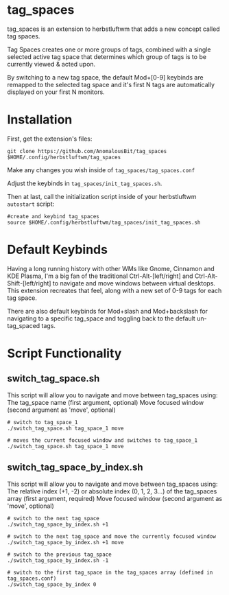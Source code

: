 # tag_spaces
tag_spaces is an extension to herbstluftwm that adds a new concept called tag spaces.

Tag Spaces creates one or more groups of tags, combined with a single selected active tag space that determines which group of tags is to be currently viewed & acted upon.

By switching to a new tag space, the default Mod+[0-9] keybinds are remapped to the selected tag space and it's first N tags are automatically displayed on your first N monitors.

# Installation

First, get the extension's files:

`git clone https://github.com/AnomalousBit/tag_spaces $HOME/.config/herbstluftwm/tag_spaces`

Make any changes you wish inside of `tag_spaces/tag_spaces.conf`

Adjust the keybinds in `tag_spaces/init_tag_spaces.sh`.

Then at last, call the initialization script inside of your herbstluftwm `autostart` script:

```
#create and keybind tag_spaces
source $HOME/.config/herbstluftwm/tag_spaces/init_tag_spaces.sh
```

# Default Keybinds

Having a long running history with other WMs like Gnome, Cinnamon and KDE Plasma, I'm a big fan of the traditional Ctrl-Alt-[left/right] and Ctrl-Alt-Shift-[left/right] to navigate and move windows between virtual desktops. This extension recreates that feel, along with a new set of 0-9 tags for each tag space.

There are also default keybinds for Mod+slash and Mod+backslash for navigating to a specific tag_space and toggling back to the default un-tag_spaced tags.

# Script Functionality

## switch_tag_space.sh
This script will allow you to navigate and move between tag_spaces using:
The tag_space name (first argument, optional)
Move focused window (second argument as 'move', optional)

```
# switch to tag_space_1
./switch_tag_space.sh tag_space_1 move

# moves the current focused window and switches to tag_space_1
./switch_tag_space.sh tag_space_1 move
```

## switch_tag_space_by_index.sh
This script will allow you to navigate and move between tag_spaces using:
The relative index (+1, -2) or absolute index (0, 1, 2, 3...) of the tag_spaces array (first argument, required)
Move focused window (second argument as 'move', optional)

```
# switch to the next tag_space
./switch_tag_space_by_index.sh +1

# switch to the next tag_space and move the currently focused window
./switch_tag_space_by_index.sh +1 move

# switch to the previous tag_space
./switch_tag_space_by_index.sh -1

# switch to the first tag_space in the tag_spaces array (defined in tag_spaces.conf)
./switch_tag_space_by_index 0
```

